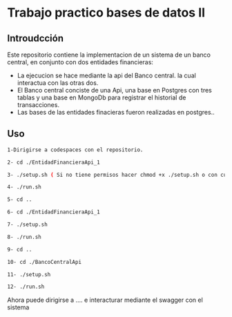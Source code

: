 #  Trabajo practico bases de datos II

## Introudcción

Este repositorio contiene la implementacion de un sistema de un banco central, en conjunto con dos entidades financieras:
 - La ejecucion se hace mediante la api del Banco central. la cual interactua con las otras dos.
 - El Banco central conciste de una Api, una base en Postgres con tres tablas y una base en MongoDb para registrar el historial de transacciones.
 - Las bases de las entidades finacieras fueron realizadas en postgres..

## Uso

```sh
1-Dirigirse a codespaces con el repositorio.
```
```sh
2- cd ./EntidadFinancieraApi_1
```
```sh
3- ./setup.sh ( Si no tiene permisos hacer chmod +x ./setup.sh o con cualquier otro ejecutable)
```
```sh
4- ./run.sh 
```
```sh
5- cd ..
```
```sh
6- cd ./EntidadFinancieraApi_1
```
```sh
7- ./setup.sh 
```
```sh
8- ./run.sh 
```
```sh
9- cd ..
```
```sh
10- cd ./BancoCentralApi
```
```sh
11- ./setup.sh 
```
```sh
12- ./run.sh 
```

Ahora puede dirigirse a .... e interacturar mediante el swagger con el sistema

